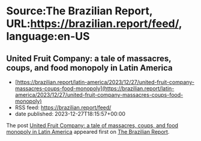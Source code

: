 # Source:The Brazilian Report, URL:https://brazilian.report/feed/, language:en-US

## United Fruit Company: a tale of massacres, coups, and food monopoly in Latin America
 - [https://brazilian.report/latin-america/2023/12/27/united-fruit-company-massacres-coups-food-monopoly](https://brazilian.report/latin-america/2023/12/27/united-fruit-company-massacres-coups-food-monopoly)
 - RSS feed: https://brazilian.report/feed/
 - date published: 2023-12-27T18:15:57+00:00

<p>The post <a href="https://brazilian.report/latin-america/2023/12/27/united-fruit-company-massacres-coups-food-monopoly/">United Fruit Company: a tale of massacres, coups, and food monopoly in Latin America</a> appeared first on <a href="https://brazilian.report">The Brazilian Report</a>.</p>

